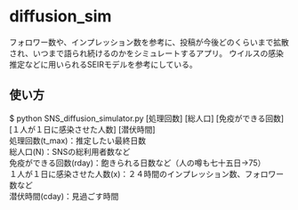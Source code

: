 # diffusion_sim
フォロワー数や、インプレッション数を参考に、投稿が今後どのくらいまで拡散され、いつまで語られ続けるのかをシミュレートするアプリ。
ウイルスの感染推定などに用いられるSEIRモデルを参考にしている。

## 使い方
$ python SNS_diffusion_simulator.py [処理回数] [総人口] [免疫ができる回数] [１人が１日に感染させた人数] [潜伏時間]<br>
処理回数(t_max)：推定したい最終日数<br>
総人口(N)：SNSの総利用者数など<br>
免疫ができる回数(rday)：飽きられる日数など（人の噂も七十五日→75）<br>
１人が１日に感染させた人数(x)：２４時間のインプレッション数、フォロワー数など<br>
潜伏時間(cday)：見過ごす時間
